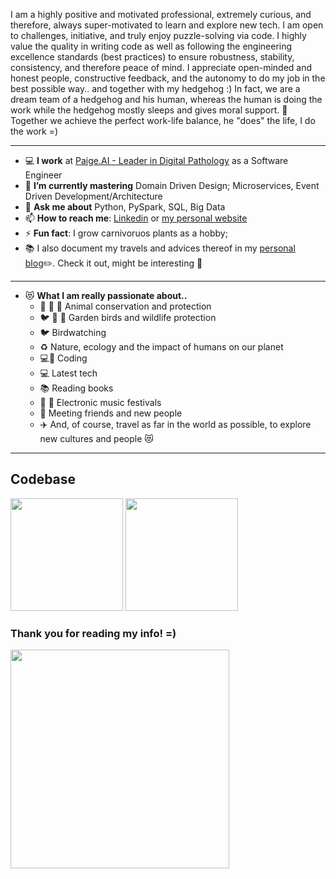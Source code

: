 I am a highly positive and motivated professional, extremely curious, and therefore, always super-motivated to learn and explore new tech. I am open to challenges, initiative, and truly enjoy puzzle-solving via code. I highly value the quality in writing code as well as following the engineering excellence standards (best practices) to ensure robustness, stability, consistency, and therefore peace of mind. I appreciate open-minded and honest people, constructive feedback, and the autonomy to do my job in the best possible way.. and together with my hedgehog :) 
In fact, we are a dream team of a hedgehog and his human, whereas the human is doing the work while the hedgehog mostly sleeps and gives moral support. 💪 Together we achieve the perfect work-life balance, he "does" the life, I do the work =)

--------------

- :computer: __I work__ at [Paige.AI - Leader in Digital Pathology](https://www.paige.ai/) as a Software Engineer
- :school_satchel: __I’m currently mastering__ Domain Driven Design; Microservices, Event Driven Development/Architecture
- 💬 __Ask me about__ Python, PySpark, SQL, Big Data
- 📫 __How to reach me__: [Linkedin](https://www.linkedin.com/in/anelia-dimitrova/) or [my personal website](https://www.worldofinspiration.net/)
- ⚡ __Fun fact__: I grow carnivoruos plants as a hobby;
- 📚 I also document my travels and advices thereof in my [personal blog](https://travel.worldofinspiration.net/)✏️. Check it out, might be interesting 🙂

------------

- 😻 __What I am really passionate about..__
  - 🐘 🐯 🦁 Animal conservation and protection
  - 🐦 🌷 🐝 Garden birds and wildlife protection
  - 🐦 Birdwatching
  - ♻️ Nature, ecology and the impact of humans on our planet
  - 💻🐍 Coding
  - 💻 Latest tech 
  - 📚 Reading books
  - 🎵 🥳 Electronic music festivals
  - 🍻 Meeting friends and new people
  - ✈️ And, of course, travel as far in the world as possible, to explore new cultures and people 😻

------------

## Codebase

<img height="180em" src="https://github-readme-stats.vercel.app/api/top-langs/?username=adimitrova&layout=compact&exclude_repo=world_of_inspiration,MapWiT&hide=html,jupyter%20notebook,css&theme=cobalt&card_width=369&hide_border=true" />
<img height="180em" src="https://github-readme-stats.vercel.app/api?username=adimitrova&show_icons=true&hide_border=true&&count_private=true&include_all_commits=true&theme=cobalt" />

[comment]: <> (<img height="180em" src="https://github-readme-stats.vercel.app/api/pin/?username=adimitrova&repo=Epubify&theme=cobalt"/>)
### Thank you for reading my info! =)

<img src="https://worldofinspiration.net/images/llama_thanks.jpg" width="350"/>
